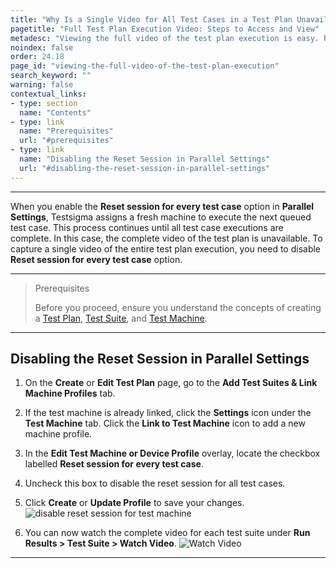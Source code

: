 ```yaml
---
title: "Why Is a Single Video for All Test Cases in a Test Plan Unavailable in Some Cases?"
pagetitle: "Full Test Plan Execution Video: Steps to Access and View"
metadesc: "Viewing the full video of the test plan execution is easy. Re-run your test plan with the reset session disabled to see the complete execution video."
noindex: false
order: 24.18
page_id: "viewing-the-full-video-of-the-test-plan-execution"
search_keyword: ""
warning: false
contextual_links:
- type: section
  name: "Contents"
- type: link
  name: "Prerequisites"
  url: "#prerequisites"
- type: link
  name: "Disabling the Reset Session in Parallel Settings"
  url: "#disabling-the-reset-session-in-parallel-settings"
---
```


---


When you enable the **Reset session for every test case** option in **Parallel Settings**, Testsigma assigns a fresh machine to execute the next queued test case. This process continues until all test case executions are complete. In this case, the complete video of the test plan is unavailable. To capture a single video of the entire test plan execution, you need to disable **Reset session for every test case** option.

---

> <p id="prerequisites">Prerequisites</p>
>
> Before you proceed, ensure you understand the concepts of creating a [Test Plan](https://testsigma.com/docs/test-management/test-plans/overview/), [Test Suite](https://testsigma.com/docs/test-management/test-suites/overview/), and [Test Machine](https://testsigma.com/docs/test-management/test-plans/manage-test-machines/).

---

## **Disabling the Reset Session in Parallel Settings**

1. On the **Create** or **Edit Test Plan** page, go to the **Add Test Suites & Link Machine Profiles** tab.

2. If the test machine is already linked, click the **Settings** icon under the **Test Machine** tab. Click the **Link to Test Machine** icon to add a new machine profile. 

3. In the **Edit Test Machine or Device Profile** overlay, locate the checkbox labelled **Reset session for every test case**.

4. Uncheck this box to disable the reset session for all test cases. 

5. Click **Create** or **Update Profile** to save your changes. ![disable reset session for test machine](https://s3.amazonaws.com/static-docs.testsigma.com/new_images/projects/applications/disabling_reset_session_for_machine.gif)

6. You can now watch the complete video for each test suite under **Run Results > Test Suite > Watch Video**.
   ![Watch Video](https://s3.amazonaws.com/static-docs.testsigma.com/new_images/projects/applications/WatchVideo_TestSuiteLevel.png)

---